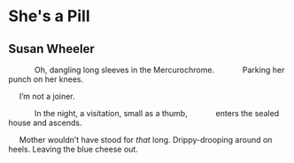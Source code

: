 # She's a Pill
## Susan Wheeler
            Oh, dangling long sleeves in the Mercurochrome.
            Parking her punch on her knees.

     I’m not a joiner.

            In the night, a visitation, small as a thumb,
            enters the sealed house and ascends.

     Mother wouldn’t have stood for _that_ long. Drippy-drooping around
on heels. Leaving the blue cheese out.